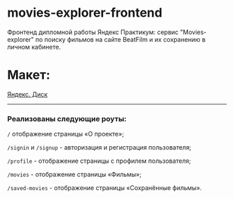 # movies-explorer-frontend
Фронтенд дипломной работы Яндекс Практикум: сервис "Movies-explorer" по 
поиску фильмов на сайте BeatFilm и их сохранению в личном кабинете.

# Макет: 
[Яндекс. Диск](https://disk.yandex.ru/d/MQx0S-ANtsLv_w)

---
### Реализованы следующие роуты:

`/` отображение страницы «О проекте»;

`/signin` и `/signup` - авторизация и регистрация пользователя;

`/profile` - отображение страницы с профилем пользователя;

`/movies` - отображение страницы «Фильмы»;

`/saved-movies` - отображение страницы «Сохранённые фильмы».
